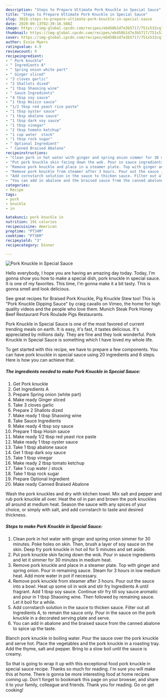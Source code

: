 ```yaml
---
description: "Steps to Prepare Ultimate Pork Knuckle in Special Sauce"
title: "Steps to Prepare Ultimate Pork Knuckle in Special Sauce"
slug: 3018-steps-to-prepare-ultimate-pork-knuckle-in-special-sauce
date: 2020-09-13T02:39:16.588Z
image: https://img-global.cpcdn.com/recipes/eb458b1d7e3b5717/751x532cq70/pork-knuckle-in-special-sauce-recipe-main-photo.jpg
thumbnail: https://img-global.cpcdn.com/recipes/eb458b1d7e3b5717/751x532cq70/pork-knuckle-in-special-sauce-recipe-main-photo.jpg
cover: https://img-global.cpcdn.com/recipes/eb458b1d7e3b5717/751x532cq70/pork-knuckle-in-special-sauce-recipe-main-photo.jpg
author: Essie Myers
ratingvalue: 4.9
reviewcount: 9
recipeingredient:
- " Pork knuckle"
- " Ingredients A"
- " Spring onion white part"
- " Ginger sliced"
- "3 cloves garlic"
- "2 Shallots dized"
- "1 tbsp Shaoxing wine"
- " Sauce Ingredients"
- "4 tbsp soy sauce"
- "1 tbsp Hoisin sauce"
- "1/2 tbsp red yeast rice paste"
- "1 tbsp oyster sauce"
- "1 tbsp abalone sauce"
- "1 tbsp dark soy sauce"
- "1 tbsp vinegar"
- "2 tbsp tomato ketchup"
- "1 cup water  stock"
- "1 tbsp rock sugar"
- " Optional Ingredient"
- " Canned Braised Abalone"
recipeinstructions:
- "Clean pork in hot water with ginger and spring onion simmer for 30 minutes. Poke holes on skin. Then, brush a layer of soy sauce on the skin. Deep fry pork knuckle in hot oil for 5 minutes and set aside."
- "Put pork knuckle skin facing down the wok. Pour in sauce ingredients and let it simmer for 30 minutes in medium heat."
- "Remove pork knuckle and place in a steamer plate. Top with ginger and spring onion. Pour in remaining sauce. Steam for 3 hours in low medium heat. Add more water in pot if necessary."
- "Remove pork knuckle from steamer after 3 hours. Pour out the sauce into a bowl. Heat up some oil in wok and stir fry Ingredients A until fragrant. Add 1 tbsp soy sauce. Continue stir fry till soy sauce aromatic and pour in 1 tbsp Shaoxing wine. Then followed by remaining sauce. Let it boil for a while."
- "Add cornstarch solution in the sauce to thicken sauce. Filter out all Ingredients A, to remain the sauce only. Pour in the sauce on the pork knuckle in a decorated serving plate and serve."
- "You can add in abalone and the braised sauce from the canned abalone to spice up the taste."
categories:
- Recipe
tags:
- pork
- knuckle
- in

katakunci: pork knuckle in 
nutrition: 191 calories
recipecuisine: American
preptime: "PT34M"
cooktime: "PT36M"
recipeyield: "3"
recipecategory: Dinner

---
```



![Pork Knuckle in Special Sauce](https://img-global.cpcdn.com/recipes/eb458b1d7e3b5717/751x532cq70/pork-knuckle-in-special-sauce-recipe-main-photo.jpg)

Hello everybody, I hope you are having an amazing day today. Today, I'm gonna show you how to make a special dish, pork knuckle in special sauce. It is one of my favorites. This time, I'm gonna make it a bit tasty. This is gonna smell and look delicious.

See great recipes for Braised Pork Knuckle, Pig Knuckle Stew too! This is &#34;Pork Knuckle Dipping Sauce&#34; by craig cavallo on Vimeo, the home for high quality videos and the people who love them. Munich Steak Pork Honey Beef Restaurant Pork Roulade Pigs Restaurants.

Pork Knuckle in Special Sauce is one of the most favored of current trending meals on earth. It is easy, it's fast, it tastes delicious. It's appreciated by millions daily. They are fine and they look wonderful. Pork Knuckle in Special Sauce is something which I have loved my whole life.


To get started with this recipe, we have to prepare a few components. You can have pork knuckle in special sauce using 20 ingredients and 6 steps. Here is how you can achieve that.

<!--inarticleads1-->

##### The ingredients needed to make Pork Knuckle in Special Sauce:

1. Get  Pork knuckle
1. Get  Ingredients A
1. Prepare  Spring onion (white part)
1. Make ready  Ginger sliced
1. Take 3 cloves garlic
1. Prepare 2 Shallots dized
1. Make ready 1 tbsp Shaoxing wine
1. Take  Sauce Ingredients
1. Make ready 4 tbsp soy sauce
1. Prepare 1 tbsp Hoisin sauce
1. Make ready 1/2 tbsp red yeast rice paste
1. Make ready 1 tbsp oyster sauce
1. Take 1 tbsp abalone sauce
1. Get 1 tbsp dark soy sauce
1. Take 1 tbsp vinegar
1. Make ready 2 tbsp tomato ketchup
1. Take 1 cup water / stock
1. Take 1 tbsp rock sugar
1. Prepare  Optional Ingredient
1. Make ready  Canned Braised Abalone


Wash the pork knuckles and dry with kitchen towel. Mix salt and pepper and rub pork knuckle all over. Heat the oil in pan and brown the pork knuckles all around at medium heat. Season the sauce with any spices of your choice, or simply with salt, and add cornstarch to taste and desired thickness. 

<!--inarticleads2-->

##### Steps to make Pork Knuckle in Special Sauce:

1. Clean pork in hot water with ginger and spring onion simmer for 30 minutes. Poke holes on skin. Then, brush a layer of soy sauce on the skin. Deep fry pork knuckle in hot oil for 5 minutes and set aside.
1. Put pork knuckle skin facing down the wok. Pour in sauce ingredients and let it simmer for 30 minutes in medium heat.
1. Remove pork knuckle and place in a steamer plate. Top with ginger and spring onion. Pour in remaining sauce. Steam for 3 hours in low medium heat. Add more water in pot if necessary.
1. Remove pork knuckle from steamer after 3 hours. Pour out the sauce into a bowl. Heat up some oil in wok and stir fry Ingredients A until fragrant. Add 1 tbsp soy sauce. Continue stir fry till soy sauce aromatic and pour in 1 tbsp Shaoxing wine. Then followed by remaining sauce. Let it boil for a while.
1. Add cornstarch solution in the sauce to thicken sauce. Filter out all Ingredients A, to remain the sauce only. Pour in the sauce on the pork knuckle in a decorated serving plate and serve.
1. You can add in abalone and the braised sauce from the canned abalone to spice up the taste.


Blanch pork knuckle in boiling water. Pour the sauce over the pork knuckle and serve hot. Place the vegetables and the pork knuckle in a roasting tray. Add the thyme, salt and pepper. Bring to a slow boil until the sauce is creamy. 

So that is going to wrap it up with this exceptional food pork knuckle in special sauce recipe. Thanks so much for reading. I'm sure you will make this at home. There is gonna be more interesting food at home recipes coming up. Don't forget to bookmark this page on your browser, and share it to your family, colleague and friends. Thank you for reading. Go on get cooking!
